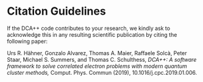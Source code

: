 # Citation Guidelines

If the DCA++ code contributes to your research, we kindly ask to acknowledge this in any resulting scientific publication by citing the following paper:

Urs R. Hähner, Gonzalo Alvarez, Thomas A. Maier, Raffaele Solcà, Peter Staar, Michael S. Summers, and Thomas C. Schulthess,
*DCA++: A software framework to solve correlated electron problems with modern quantum cluster methods,*
Comput. Phys. Commun (2019),
10.1016/j.cpc.2019.01.006.
